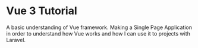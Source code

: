 # Vue 3 Tutorial
A basic understanding of Vue framework. Making a Single Page Application in order to understand how Vue works and how I can use it
to projects with Laravel.


